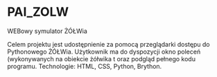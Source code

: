 # PAI_ZOLW
WEBowy symulator ŻÓŁWia

Celem projektu jest udostępnienie za pomocą przeglądarki dostępu do Pythonowego ŻÓŁWia. Użytkownik ma do dyspozycji okno poleceń (wykonywanych na obiekcie żółwika t oraz podgląd pełnego kodu programu.
Technologie: HTML, CSS, Python, Brython.
